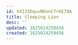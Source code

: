 ```yaml
---
id: hXI33DquvNKenCfrKE78A
title: Sleeping Lion
desc: ''
updated: 1625024259456
created: 1625024259456
---
```


